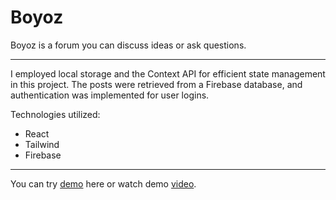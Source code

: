 <h1>Boyoz</h1>
Boyoz is a forum you can discuss ideas
or ask questions.
<hr>
I employed local storage and the Context API for
efficient state management in this project. The
posts were retrieved from a Firebase database,
and authentication was implemented for user
logins.


Technologies utilized: 
* React
* Tailwind
* Firebase
<hr>
You can try <a href="https://boyoz.netlify.app/" target="blank" >demo</a> here or watch demo <a href="https://www.youtube.com/watch?v=BJjt7sxEV-g" target="blank">video</a>.
